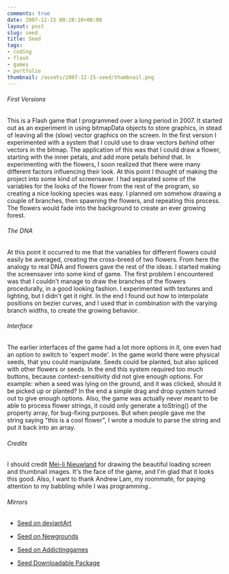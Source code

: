 ```yaml
---
comments: true
date: 2007-12-15 00:28:10+00:00
layout: post
slug: seed
title: Seed
tags:
- coding
- flash
- games
- portfolio
thumbnail: /assets/2007-12-15-seed/thumbnail.png
---
```


<object width="800" height="450">
    <param name="movie" value="/assets/2007-12-15-seed/seed-mochi-12.swf">
    <!-- <embed src="/assets/2007-12-15-seed/seed-mochi-12.swf" width="800" height="450"> -->
    <!-- </embed> -->
</object>

###### First Versions

This is a Flash game that I programmed over a long period in 2007. It started out as an experiment in using bitmapData objects to store graphics, in stead of leaving all the (slow) vector graphics on the screen. In the first version I experimented with a system that I could use to draw vectors _behind_ other vectors in the bitmap. The application of this was that I could draw a flower, starting with the inner petals, and add more petals behind that. In experimenting with the flowers, I soon realized that there were many different factors influencing their look. <!-- more --> At this point I thought of making the project into some kind of screensaver. I had separated some of the variables for the looks of the flower from the rest of the program, so creating a nice looking species was easy. I planned om somehow drawing a couple of branches, then spawning the flowers, and repeating this process. The flowers would fade into the background to create an ever growing forest.


###### The DNA

At this point it occurred to me that the variables for different flowers could easily be averaged, creating the cross-breed of two flowers. From here the analogy to real DNA and flowers gave the rest of the ideas. I started making the screensaver into some kind of game. The first problem I encountered was that I couldn't manage to draw the branches of the flowers procedurally, in a good looking fashion. I experimented with textures and lighting, but I didn't get it right. In the end I found out how to interpolate positions on bezier curves, and I used that in combination with the varying branch widths, to create the growing behavior. 


###### Interface

The earlier interfaces of the game had a lot more options in it, one even had an option to switch to 'expert mode'. In the game world there were physical seeds, that you could manipulate. Seeds could be planted, but also spliced with other flowers or seeds. In the end this system required too much buttons, because context-sensitivity did not give enough options. For example: when a seed was lying on the ground, and it was clicked, should it be picked up or planted? In the end a simple drag and drop system turned out to give enough options. Also, the game was actually never meant to be able to process flower strings, it could only generate a toString() of the property array, for bug-fixing purposes. But when people gave me the string saying "this is a cool flower", I wrote a module to parse the string and put it back into an array. 


###### Credits

I should credit [Mei-li Nieuwland](http://liea.deviantart.com) for drawing the beautiful loading screen and thumbnail images. It's the face of the game, and I'm glad that it looks this good. Also, I want to thank Andrew Lam, my roommate, for paying attention to my babbling while I was programming..


###### Mirrors

	
  * [Seed on deviantArt](http://n-dr01d.deviantart.com/art/seed-69663347)


	
  * [Seed on Newgrounds](http://www.newgrounds.com/portal/view/415930)


	
  * [Seed on Addictinggames](http://www.addictinggames.com/seed.html)


	
  * [Seed Downloadable Package](http://noio.nl/wordpress/wp-content/uploads/seed-package.zip)






